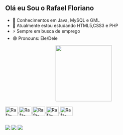 ## Olá eu Sou o Rafael Floriano  



- 🔭 Conhecimentos em Java, MySQL e GML
- 🌱 Atualmente estou estudando HTML5,CSS3 e PHP
- ⚡ Sempre em busca de emprego
- 😄 Pronouns: Ele/Dele

<div align="center">
  <a href="https://github.com/Rafael-Floriano">
  <img height="180em" src="https://github-readme-stats.vercel.app/api?username=Rafael-Floriano&show_icons=true&theme=great-gatsby&include_all_commits=true&count_private=true"/>
</div>
<div style="display: inline_block"><br>
  <img align="center" alt="Rafa-java" height="30" width="40" src="https://cdn.jsdelivr.net/gh/devicons/devicon/icons/java/java-original.svg">
  <img align="center" alt="Rafa-mysql" height="30" width="40" src="https://cdn.jsdelivr.net/gh/devicons/devicon/icons/mysql/mysql-original.svg">
  <img align="center" alt="Rafa-html" height="30" width="40" src="https://cdn.jsdelivr.net/gh/devicons/devicon/icons/html5/html5-original.svg">
  <img align="center" alt="Rafa-css" height="30" width="40" src="https://cdn.jsdelivr.net/gh/devicons/devicon/icons/css3/css3-original.svg">
  <img align="center" alt="Rafa-PHP" height="30" width="40" src="https://cdn.jsdelivr.net/gh/devicons/devicon/icons/php/php-original.svg">
</div>
  
  ##
  
<div> 
  <a href="https://www.instagram.com/rahel_floriano/" target="_blank"><img src="https://img.shields.io/badge/-Instagram-%23E4405F?style=for-the-badge&logo=instagram&logoColor=white" target="_blank"></a>
  <a href = "mailto:rafael.florianoc9@gmail.com"><img src="https://img.shields.io/badge/-Gmail-%23333?style=for-the-badge&logo=gmail&logoColor=white" target="_blank"></a>
  <a href="https://www.linkedin.com/in/rafael-floriano-881870223" target="_blank"><img src="https://img.shields.io/badge/-LinkedIn-%230077B5?style=for-the-badge&logo=linkedin&logoColor=white" target="_blank"></a> 
 
 
</div>
